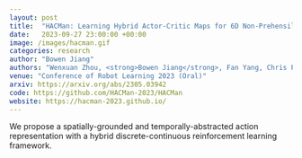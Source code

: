 ```yaml
---
layout: post
title:  "HACMan: Learning Hybrid Actor-Critic Maps for 6D Non-Prehensile Manipulation"
date:   2023-09-27 23:00:00 +00:00
image: /images/hacman.gif
categories: research
author: "Bowen Jiang"
authors: "Wenxuan Zhou, <strong>Bowen Jiang</strong>, Fan Yang, Chris Paxton*, David Held*"
venue: "Conference of Robot Learning 2023 (Oral)"
arxiv: https://arxiv.org/abs/2305.03942
code: https://github.com/HACMan-2023/HACMan
website: https://hacman-2023.github.io/
---
```

We propose a spatially-grounded and temporally-abstracted action representation with a hybrid discrete-continuous reinforcement learning framework.